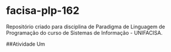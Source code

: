# facisa-plp-162
Repositório criado para disciplina de Paradigma de Linguagem de Programação do curso de Sistemas de Informação - UNIFACISA.

##Atividade Um
